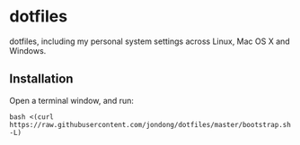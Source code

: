 # dotfiles
dotfiles, including my personal system settings across Linux, Mac OS X and Windows.

## Installation

Open a terminal window, and run:

```
bash <(curl https://raw.githubusercontent.com/jondong/dotfiles/master/bootstrap.sh -L)
```
